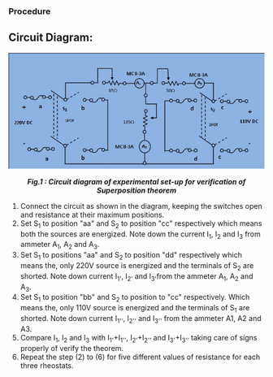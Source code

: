 ### Procedure
<p>
<h2><span style="background-color: rgb(255, 255, 255); ">Circuit Diagram:</span></h2>
<div align="center">
<img src="images/pic4.JPG" />

***Fig.1 : Circuit diagram of experimental set-up for verification of Superposition theorem***
</div>

1. Connect the circuit as shown in the diagram, keeping the switches open and resistance at their maximum positions. 
2. Set S<sub>1</sub> to position "aa" and S<sub>2</sub> to position "cc" respectively which means both the sources are energized. Note down the 
current I<sub>1</sub>, I<sub>2</sub> and I<sub>3</sub> from ammeter A<sub>1</sub>, A<sub>2</sub> and A<sub>3</sub>.
3. Set S<sub>1</sub> to positions "aa" and S<sub>2</sub> to position "dd" respectively which means the, only 220V source is energized and the 
terminals of S<sub>2</sub> are shorted. Note down current I<sub>1'</sub>, I<sub>2'</sub> and I<sub>3'</sub>from the ammeter A<sub>1</sub>, A<sub>2</sub> and A<sub>3</sub>.
4. Set S<sub>1</sub> to position "bb" and S<sub>2</sub> to position to "cc" respectively. Which means the, only 110V source is energized and the 
terminals of S<sub>1</sub> are shorted. Note down current I<sub>1''</sub>, I<sub>2''</sub> and I<sub>3''</sub> from the ammeter A1, A2 and A3.
5. Compare I<sub>1</sub>, I<sub>2</sub> and I<sub>3</sub> with I<sub>1'</sub>+I<sub>1''</sub>, I<sub>2'</sub>+I<sub>2''</sub> and I<sub>3'</sub>+I<sub>3''</sub> taking care of signs properly of verify the theorem.  
6. Repeat the step (2) to (6) for five different values of resistance for each three rheostats. 

							
<script id="MathJax-script" async src="https://cdn.jsdelivr.net/npm/mathjax@3/es5/tex-mml-chtml.js"></script>

